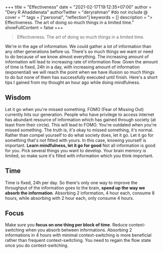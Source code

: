 +++
title = "Effectiveness"
date = "2021-02-17T19:12:35+07:00"
author = "Dery R Ahaddienata"
authorTwitter = "deryrahman" #do not include @
cover = ""
tags = ["personal", "reflection"]
keywords = []
description = "> Effectiveness. The art of doing so much things in a limited time."
showFullContent = false
+++

> Effectiveness. The art of doing so much things in a limited time.

We're in the age of information. We could gather a lot of information than any other generations before us. There's so much things we want or need to do because of we know almost everything. The increasing amount of information will lead to increasing rate of information flow. Given the amount of time is fixed, 24h in a day, with increasing amount of information (exponential) we will reach the point when we have illusion so much things to do but none of them has successfully executed until finish. Here's a short tips I gained from my thought an hour ago while doing mindfulness.

## Wisdom
Let it go when you're missed something. FOMO (Fear of Missing Out) currently hits our generation. People who have privilege to access internet has abundant resource of information which has gained through society (at least from their circle). This will lead to FOMO. You're outdated when you're missed something. The truth is, it's okay to missed something, it's normal. Rather than compel yourself to do what society does, let it go. Let it go for something that's not fitted with yours. In this case, knowing yourself is important. **Learn mindfulness, let it go for good**
Not all information is good for you. Pick several things you want to develop. Your brain memory is limited, so make sure it's filled with information which you think important.

## Time
Time is fixed, 24h per day. So there's only one way to improve the throughput of the information goes to the brain, **speed up the way we absorb the information**. Absorbing 2 information, 4 hour each, consume 8 hours, while absorbing with 2 hour each, only consume 4 hours.

## Focus
Make sure you **focus on one thing per block of time**. Reduce context-switching when you absorb between informations. Absorbing 2 informations in 4 hours with minimal context-switching is more beneficial rather than frequent context-switching. You need to regain the flow state once you do context-switching.
